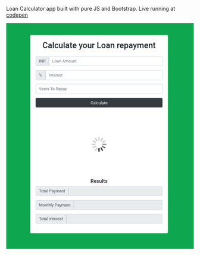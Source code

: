 Loan Calculator app built with pure JS and Bootstrap. Live running at [codepen](https://codepen.io/rohanpaul/pen/XqrmBJ)

![](2020-08-20-02-04-52.png)
